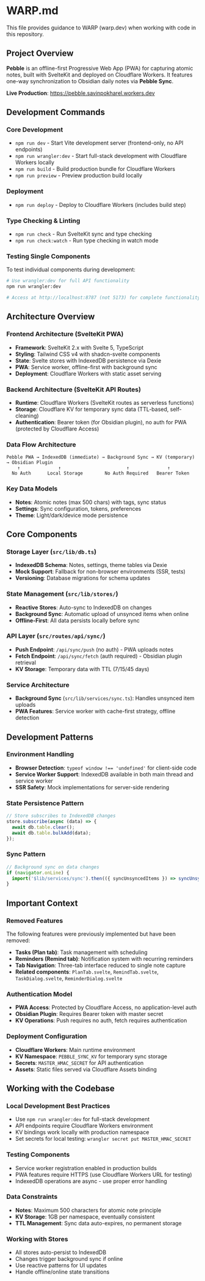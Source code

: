 # WARP.md

This file provides guidance to WARP (warp.dev) when working with code in this repository.

## Project Overview

**Pebble** is an offline-first Progressive Web App (PWA) for capturing atomic notes, built with SvelteKit and deployed on Cloudflare Workers. It features one-way synchronization to Obsidian daily notes via **Pebble Sync**.

**Live Production**: https://pebble.savinpokharel.workers.dev

## Development Commands

### Core Development
- `npm run dev` - Start Vite development server (frontend-only, no API endpoints)
- `npm run wrangler:dev` - Start full-stack development with Cloudflare Workers locally
- `npm run build` - Build production bundle for Cloudflare Workers
- `npm run preview` - Preview production build locally

### Deployment
- `npm run deploy` - Deploy to Cloudflare Workers (includes build step)

### Type Checking & Linting  
- `npm run check` - Run SvelteKit sync and type checking
- `npm run check:watch` - Run type checking in watch mode

### Testing Single Components
To test individual components during development:
```bash
# Use wrangler:dev for full API functionality
npm run wrangler:dev

# Access at http://localhost:8787 (not 5173) for complete functionality
```

## Architecture Overview

### Frontend Architecture (SvelteKit PWA)
- **Framework**: SvelteKit 2.x with Svelte 5, TypeScript
- **Styling**: Tailwind CSS v4 with shadcn-svelte components  
- **State**: Svelte stores with IndexedDB persistence via Dexie
- **PWA**: Service worker, offline-first with background sync
- **Deployment**: Cloudflare Workers with static asset serving

### Backend Architecture (SvelteKit API Routes)
- **Runtime**: Cloudflare Workers (SvelteKit routes as serverless functions)
- **Storage**: Cloudflare KV for temporary sync data (TTL-based, self-cleaning)
- **Authentication**: Bearer token (for Obsidian plugin), no auth for PWA (protected by Cloudflare Access)

### Data Flow Architecture
```
Pebble PWA → IndexedDB (immediate) → Background Sync → KV (temporary) → Obsidian Plugin
    ↑              ↑                        ↑              ↑
  No Auth      Local Storage        No Auth Required   Bearer Token
```

### Key Data Models
- **Notes**: Atomic notes (max 500 chars) with tags, sync status
- **Settings**: Sync configuration, tokens, preferences  
- **Theme**: Light/dark/device mode persistence

## Core Components

### Storage Layer (`src/lib/db.ts`)
- **IndexedDB Schema**: Notes, settings, theme tables via Dexie
- **Mock Support**: Fallback for non-browser environments (SSR, tests)
- **Versioning**: Database migrations for schema updates

### State Management (`src/lib/stores/`)
- **Reactive Stores**: Auto-sync to IndexedDB on changes
- **Background Sync**: Automatic upload of unsynced items when online
- **Offline-First**: All data persists locally before sync

### API Layer (`src/routes/api/sync/`)
- **Push Endpoint**: `/api/sync/push` (no auth) - PWA uploads notes
- **Fetch Endpoint**: `/api/sync/fetch` (auth required) - Obsidian plugin retrieval  
- **KV Storage**: Temporary data with TTL (7/15/45 days)

### Service Architecture
- **Background Sync** (`src/lib/services/sync.ts`): Handles unsynced item uploads
- **PWA Features**: Service worker with cache-first strategy, offline detection

## Development Patterns

### Environment Handling
- **Browser Detection**: `typeof window !== 'undefined'` for client-side code
- **Service Worker Support**: IndexedDB available in both main thread and service worker
- **SSR Safety**: Mock implementations for server-side rendering

### State Persistence Pattern
```typescript
// Store subscribes to IndexedDB changes
store.subscribe(async (data) => {
  await db.table.clear();
  await db.table.bulkAdd(data);
});
```

### Sync Pattern
```typescript
// Background sync on data changes
if (navigator.onLine) {
  import('$lib/services/sync').then(({ syncUnsyncedItems }) => syncUnsyncedItems());
}
```

## Important Context

### Removed Features
The following features were previously implemented but have been removed:
- **Tasks (Plan tab)**: Task management with scheduling
- **Reminders (Remind tab)**: Notification system with recurring reminders
- **Tab Navigation**: Three-tab interface reduced to single note capture
- **Related components**: `PlanTab.svelte`, `RemindTab.svelte`, `TaskDialog.svelte`, `ReminderDialog.svelte`

### Authentication Model
- **PWA Access**: Protected by Cloudflare Access, no application-level auth
- **Obsidian Plugin**: Requires Bearer token with master secret
- **KV Operations**: Push requires no auth, fetch requires authentication

### Deployment Configuration
- **Cloudflare Workers**: Main runtime environment  
- **KV Namespace**: `PEBBLE_SYNC_KV` for temporary sync storage
- **Secrets**: `MASTER_HMAC_SECRET` for API authentication
- **Assets**: Static files served via Cloudflare Assets binding

## Working with the Codebase

### Local Development Best Practices
- Use `npm run wrangler:dev` for full-stack development
- API endpoints require Cloudflare Workers environment
- KV bindings work locally with production namespace  
- Set secrets for local testing: `wrangler secret put MASTER_HMAC_SECRET`

### Testing Components
- Service worker registration enabled in production builds
- PWA features require HTTPS (use Cloudflare Workers URL for testing)
- IndexedDB operations are async - use proper error handling

### Data Constraints
- **Notes**: Maximum 500 characters for atomic note principle
- **KV Storage**: 1GB per namespace, eventually consistent
- **TTL Management**: Sync data auto-expires, no permanent storage

### Working with Stores
- All stores auto-persist to IndexedDB
- Changes trigger background sync if online
- Use reactive patterns for UI updates
- Handle offline/online state transitions